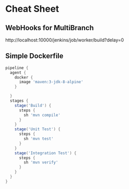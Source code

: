 
# Cheat Sheet

## WebHooks for MultiBranch

http://localhost:10000/jenkins/job/worker/build?delay=0

## Simple Dockerfile

```groovy
pipeline {
  agent {
    docker {
      image 'maven:3-jdk-8-alpine'
    }

  }
  stages {
    stage('Build') {
      steps {
        sh 'mvn compile'
      }
    }
    stage('Unit Test') {
      steps {
        sh 'mvn test'
      }
    }
    stage('Integration Test') {
      steps {
        sh 'mvn verify'
      }
    }
  }
}
```

